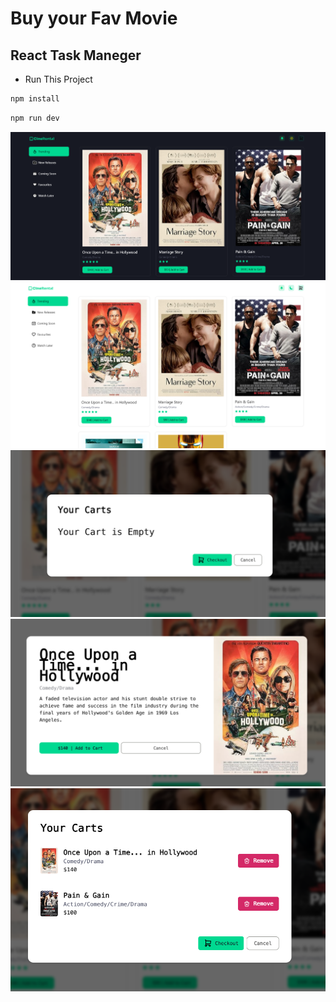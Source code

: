 # Buy your Fav Movie

## React Task Maneger

- Run This Project

```bash
npm install
```

```bash
npm run dev
```

![Landing Page](./public/image/Screenshot_1.png)
![Light Mode](./public/image/Screenshot_2.png)
![Empty Cart](./public/image/Screenshot_3.png)
![Movie Discription](./public/image/Screenshot_4.png)
![Cart Details](./public/image/Screenshot_5.png)

